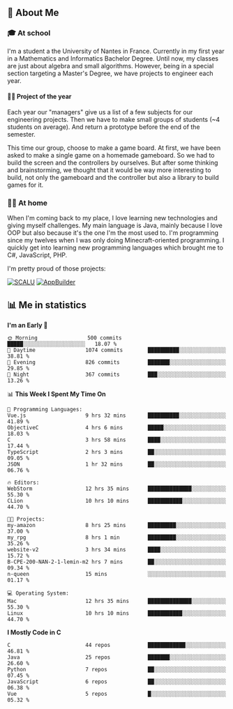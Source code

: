 ## 👀 About Me

### 🎓 At school

I'm a student a the University of Nantes in France. Currently in my first year in a Mathematics and Informatics Bachelor Degree. Until now, my classes are just about algebra and small algorithms. However, being in a special section targeting a Master's Degree, we have projects to engineer each year. 

#### 🔧🔬 Project of the year

Each year our "managers" give us a list of a few subjects for our engineering projects. Then we have to make small groups of students (~4 students on average). And return a prototype before the end of the semester.

This time our group, choose to make a game board. At first, we have been asked to make a single game on a homemade gameboard. So we had to build the screen and the controllers by ourselves. 
But after some thinking and brainstorming, we thought that it would be way more interesting to build, not only the gameboard and the controller but also a library to build games for it.

### 👨‍💻 At home

When I'm coming back to my place, I love learning new technologies and giving myself challenges. My main language is Java, mainly because I love OOP but also because it's the one I'm the most used to. I'm programming since my twelves when I was only doing Minecraft-oriented programming.  I quickly get into learning new programming languages which brought me to C#, JavaScript, PHP. 

I'm pretty proud of those projects:

[![SCALU](https://github-readme-stats.vercel.app/api/pin?username=renardfute&repo=SCALU)](https://github.com/renardfute/scalu)
[![AppBuilder](https://github-readme-stats.vercel.app/api/pin?username=pulsedev2&repo=AppBuilder)](https://github.com/pulsedev2/AppBuilder)

## 📊 Me in statistics
<!--START_SECTION:waka-->
**I'm an Early 🐤** 

```text
🌞 Morning                500 commits         █████░░░░░░░░░░░░░░░░░░░░   18.07 % 
🌆 Daytime                1074 commits        ██████████░░░░░░░░░░░░░░░   38.81 % 
🌃 Evening                826 commits         ███████░░░░░░░░░░░░░░░░░░   29.85 % 
🌙 Night                  367 commits         ███░░░░░░░░░░░░░░░░░░░░░░   13.26 % 
```


📊 **This Week I Spent My Time On** 

```text
💬 Programming Languages: 
Vue.js                   9 hrs 32 mins       ██████████░░░░░░░░░░░░░░░   41.89 % 
ObjectiveC               4 hrs 6 mins        █████░░░░░░░░░░░░░░░░░░░░   18.03 % 
C                        3 hrs 58 mins       ████░░░░░░░░░░░░░░░░░░░░░   17.44 % 
TypeScript               2 hrs 3 mins        ██░░░░░░░░░░░░░░░░░░░░░░░   09.05 % 
JSON                     1 hr 32 mins        ██░░░░░░░░░░░░░░░░░░░░░░░   06.76 % 

🔥 Editors: 
WebStorm                 12 hrs 35 mins      ██████████████░░░░░░░░░░░   55.30 % 
CLion                    10 hrs 10 mins      ███████████░░░░░░░░░░░░░░   44.70 % 

🐱‍💻 Projects: 
my-amazon                8 hrs 25 mins       █████████░░░░░░░░░░░░░░░░   37.00 % 
my_rpg                   8 hrs 1 min         █████████░░░░░░░░░░░░░░░░   35.26 % 
website-v2               3 hrs 34 mins       ████░░░░░░░░░░░░░░░░░░░░░   15.72 % 
B-CPE-200-NAN-2-1-lemin-m2 hrs 7 mins        ██░░░░░░░░░░░░░░░░░░░░░░░   09.34 % 
n-queen                  15 mins             ░░░░░░░░░░░░░░░░░░░░░░░░░   01.17 % 

💻 Operating System: 
Mac                      12 hrs 35 mins      ██████████████░░░░░░░░░░░   55.30 % 
Linux                    10 hrs 10 mins      ███████████░░░░░░░░░░░░░░   44.70 % 
```

**I Mostly Code in C** 

```text
C                        44 repos            ████████████░░░░░░░░░░░░░   46.81 % 
Java                     25 repos            ███████░░░░░░░░░░░░░░░░░░   26.60 % 
Python                   7 repos             ██░░░░░░░░░░░░░░░░░░░░░░░   07.45 % 
JavaScript               6 repos             ██░░░░░░░░░░░░░░░░░░░░░░░   06.38 % 
Vue                      5 repos             █░░░░░░░░░░░░░░░░░░░░░░░░   05.32 % 
```




<!--END_SECTION:waka-->
